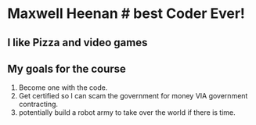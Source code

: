 # Maxwell Heenan # best Coder Ever!
## I like Pizza and video games
## My goals for the course
1. Become one with the code.
2. Get certified so I can scam the government for money VIA government contracting.
3. potentially build a robot army to take over the world if there is time.
